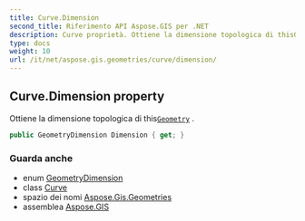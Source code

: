 ```yaml
---
title: Curve.Dimension
second_title: Riferimento API Aspose.GIS per .NET
description: Curve proprietà. Ottiene la dimensione topologica di thisGeometry .
type: docs
weight: 10
url: /it/net/aspose.gis.geometries/curve/dimension/
---
```

## Curve.Dimension property

Ottiene la dimensione topologica di this[`Geometry`](../../geometry/) .

```csharp
public GeometryDimension Dimension { get; }
```

### Guarda anche

* enum [GeometryDimension](../../geometrydimension/)
* class [Curve](../)
* spazio dei nomi [Aspose.Gis.Geometries](../../curve/)
* assemblea [Aspose.GIS](../../../)


